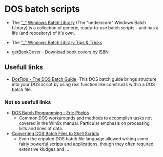 # DOS batch scripts

- The ["_" Windows Batch Library](https://github.com/ClicketyClickDK/Underscore) (The "underscore" Windows Batch Library) is a collection of generic, ready-to-use batch scripts - and has a life (and repository) of it's own.

- The ["_" Windows Batch Library Tips &amp; Tricks](https://github.com/ClicketyClickDK/Underscore/blob/master/Tips2tricks.md)

- [getBookCover](getBookCover/) - Download book covers by ISBN


## Usefull links

- [DosTips - The DOS Batch Guide](https://www.dostips.com)
    -This DOS batch guide brings structure into your DOS script by using real function like constructs within a DOS batch file.
    
### Not so usefull links

- [DOS Batch Programming - Eric Phelps](https://www.ericphelps.com/batch/)
    - Common DOS workarounds and methods to accomplish tasks not covered in the Win9x manual. Particular emphasis on processing lists and lines of data.
- [Converting DOS Batch Files to Shell Scripts](https://linux.die.net/abs-guide/dosbatch)
    - Even the crippled DOS batch file language allowed writing some fairly powerful scripts and applications, though they often required extensive kludges and ...

